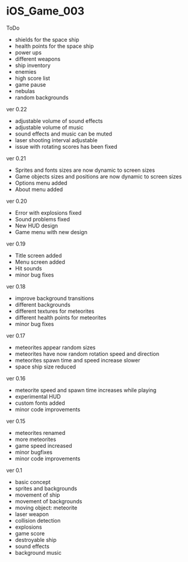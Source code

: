 # iOS_Game_003

ToDo
- shields for the space ship
- health points for the space ship
- power ups
- different weapons
- ship inventory
- enemies
- high score list
- game pause
- nebulas
- random backgrounds

ver 0.22
- adjustable volume of sound effects
- adjustable volume of music
- sound effects and music can be muted
- laser shooting interval adjustable
- issue with rotating scores has been fixed

ver 0.21
- Sprites and fonts sizes are now dynamic to screen sizes
- Game objects sizes and positions are now dynamic to screen sizes
- Options menu added
- About menu added

ver 0.20
- Error with explosions fixed
- Sound problems fixed
- New HUD design
- Game menu with new design

ver 0.19
- Title screen added
- Menu screen added
- Hit sounds
- minor bug fixes

ver 0.18
- improve background transitions
- different backgrounds
- different textures for meteorites
- different health points for meteorites
- minor bug fixes

ver 0.17
- meteorites appear random sizes
- meteorites have now random rotation speed and direction
- meteorites spawn time and speed increase slower
- space ship size reduced

ver 0.16
- meteorite speed and spawn time increases while playing
- experimental HUD
- custom fonts added
- minor code improvements

ver 0.15
- meteorites renamed
- more meteorites
- game speed increased
- minor bugfixes
- minor code improvements

ver 0.1
- basic concept
- sprites and backgrounds
- movement of ship
- movement of backgrounds
- moving object: meteorite
- laser weapon
- collision detection
- explosions
- game score
- destroyable ship
- sound effects
- background music
